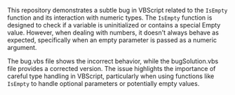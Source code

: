 This repository demonstrates a subtle bug in VBScript related to the `IsEmpty` function and its interaction with numeric types.  The `IsEmpty` function is designed to check if a variable is uninitialized or contains a special Empty value. However, when dealing with numbers, it doesn't always behave as expected, specifically when an empty parameter is passed as a numeric argument.

The bug.vbs file shows the incorrect behavior, while the bugSolution.vbs file provides a corrected version.  The issue highlights the importance of careful type handling in VBScript, particularly when using functions like `IsEmpty` to handle optional parameters or potentially empty values.